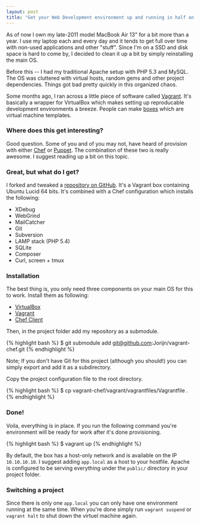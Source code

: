 ```yaml
---
layout: post
title: "Get your Web Development environment up and running in half an hour using Vagrant"
---
```


As of now I own my late-2011 model MacBook Air 13" for a bit more than a year. I use my laptop each and every day and it tends to get full over time with non-used applications and other "stuff". Since I'm on a SSD and disk space is hard to come by, I decided to clean it up a bit by simply reinstalling the main OS.

Before this -- I had my traditional Apache setup with PHP 5.3 and MySQL. The OS was cluttered with virtual hosts, random gems and other project dependencies. Things got bad pretty quickly in this organized chaos.

Some months ago, I ran across a little piece of software called [Vagrant](http://www.vagrantup.com/). It's basically a wrapper for VirtualBox which makes setting up reproducable development environments a breeze. People can make [boxes](http://www.vagrantbox.es/) which are virtual machine templates.

### Where does this get interesting?

Good question. Some of you and of you may not, have heard of provision with either [Chef](http://www.opscode.com/chef/ "Chef | Opscode") or [Puppet](https://puppetlabs.com/ "Puppet Labs: IT Automation Software for System Administrators"). The combination of these two is really awesome. I suggest reading up a bit on this topic.

### Great, but what do I get?

I forked and tweaked a [repository on GitHub](https://github.com/Jorijn/vagrant-chef "Jorijn/vagrant-chef - GitHub"). It's a Vagrant box containing Ubuntu Lucid 64 bits. It's combined with a Chef configuration which installs the following:

 * XDebug
 * WebGrind
 * MailCatcher
 * Git
 * Subversion
 * LAMP stack (PHP 5.4)
 * SQLite
 * Composer
 * Curl, screen + tmux

### Installation

The best thing is, you only need three components on your main OS for this to work. Install them as following:

* [VirtualBox](https://www.virtualbox.org/wiki/Downloads "Downloads – Oracle VM VirtualBox")
* [Vagrant](http://downloads.vagrantup.com/ "Vagrant - Downloads")
* [Chef Client](http://www.opscode.com/chef/install/ "Install Chef | Opscode")

Then, in the project folder add my repository as a submodule.

{% highlight bash %}
$ git submodule add git@github.com:Jorijn/vagrant-chef.git
{% endhighlight %}

Note; If you don't have Git for this project (although you should!) you can simply export and add it as a subdirectory.

Copy the project configuration file to the root directory.

{% highlight bash %}
$ cp vagrant-chef/vagrant/vagrantfiles/Vagrantfile .
{% endhighlight %}

### Done!

Voila, everything is in place. If you run the following command you're environment will be ready for work after it's done provisioning.

{% highlight bash %}
$ vagrant up
{% endhighlight %}

By default, the box has a host-only network and is available on the IP `10.10.10.10`. I suggest adding `app.local` as a host to your hostfile. Apache is configured to be serving everything under the `public/` directory in your project folder.

### Switching a project

Since there is only one `app.local` you can only have one environment running at the same time. When you're done simply run `vagrant suspend` or `vagrant halt` to shut down the virtuel machine again.
